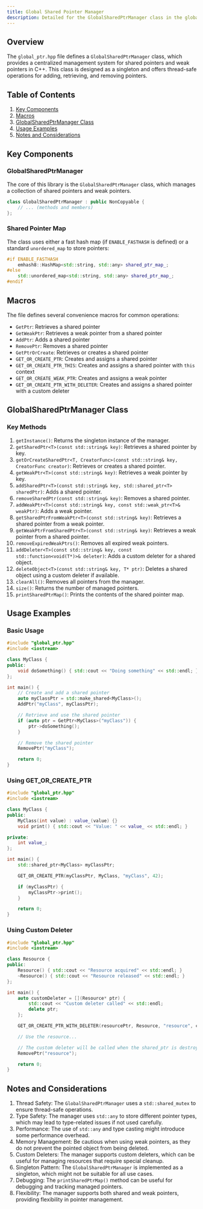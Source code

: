 ```yaml
---
title: Global Shared Pointer Manager
description: Detailed for the GlobalSharedPtrManager class in the global_ptr.hpp file, including key components, macros, methods, usage examples, and considerations for managing shared and weak pointers in C++.
---
```


## Overview

The `global_ptr.hpp` file defines a `GlobalSharedPtrManager` class, which provides a centralized management system for shared pointers and weak pointers in C++. This class is designed as a singleton and offers thread-safe operations for adding, retrieving, and removing pointers.

## Table of Contents

1. [Key Components](#key-components)
2. [Macros](#macros)
3. [GlobalSharedPtrManager Class](#globalsharedptrmanager-class)
4. [Usage Examples](#usage-examples)
5. [Notes and Considerations](#notes-and-considerations)

## Key Components

### GlobalSharedPtrManager

The core of this library is the `GlobalSharedPtrManager` class, which manages a collection of shared pointers and weak pointers.

```cpp
class GlobalSharedPtrManager : public NonCopyable {
    // ... (methods and members)
};
```

### Shared Pointer Map

The class uses either a fast hash map (if `ENABLE_FASTHASH` is defined) or a standard `unordered_map` to store pointers:

```cpp
#if ENABLE_FASTHASH
    emhash8::HashMap<std::string, std::any> shared_ptr_map_;
#else
    std::unordered_map<std::string, std::any> shared_ptr_map_;
#endif
```

## Macros

The file defines several convenience macros for common operations:

- `GetPtr`: Retrieves a shared pointer
- `GetWeakPtr`: Retrieves a weak pointer from a shared pointer
- `AddPtr`: Adds a shared pointer
- `RemovePtr`: Removes a shared pointer
- `GetPtrOrCreate`: Retrieves or creates a shared pointer
- `GET_OR_CREATE_PTR`: Creates and assigns a shared pointer
- `GET_OR_CREATE_PTR_THIS`: Creates and assigns a shared pointer with `this` context
- `GET_OR_CREATE_WEAK_PTR`: Creates and assigns a weak pointer
- `GET_OR_CREATE_PTR_WITH_DELETER`: Creates and assigns a shared pointer with a custom deleter

## GlobalSharedPtrManager Class

### Key Methods

1. `getInstance()`: Returns the singleton instance of the manager.
2. `getSharedPtr<T>(const std::string& key)`: Retrieves a shared pointer by key.
3. `getOrCreateSharedPtr<T, CreatorFunc>(const std::string& key, CreatorFunc creator)`: Retrieves or creates a shared pointer.
4. `getWeakPtr<T>(const std::string& key)`: Retrieves a weak pointer by key.
5. `addSharedPtr<T>(const std::string& key, std::shared_ptr<T> sharedPtr)`: Adds a shared pointer.
6. `removeSharedPtr(const std::string& key)`: Removes a shared pointer.
7. `addWeakPtr<T>(const std::string& key, const std::weak_ptr<T>& weakPtr)`: Adds a weak pointer.
8. `getSharedPtrFromWeakPtr<T>(const std::string& key)`: Retrieves a shared pointer from a weak pointer.
9. `getWeakPtrFromSharedPtr<T>(const std::string& key)`: Retrieves a weak pointer from a shared pointer.
10. `removeExpiredWeakPtrs()`: Removes all expired weak pointers.
11. `addDeleter<T>(const std::string& key, const std::function<void(T*)>& deleter)`: Adds a custom deleter for a shared object.
12. `deleteObject<T>(const std::string& key, T* ptr)`: Deletes a shared object using a custom deleter if available.
13. `clearAll()`: Removes all pointers from the manager.
14. `size()`: Returns the number of managed pointers.
15. `printSharedPtrMap()`: Prints the contents of the shared pointer map.

## Usage Examples

### Basic Usage

```cpp
#include "global_ptr.hpp"
#include <iostream>

class MyClass {
public:
    void doSomething() { std::cout << "Doing something" << std::endl; }
};

int main() {
    // Create and add a shared pointer
    auto myClassPtr = std::make_shared<MyClass>();
    AddPtr("myClass", myClassPtr);

    // Retrieve and use the shared pointer
    if (auto ptr = GetPtr<MyClass>("myClass")) {
        ptr->doSomething();
    }

    // Remove the shared pointer
    RemovePtr("myClass");

    return 0;
}
```

### Using GET_OR_CREATE_PTR

```cpp
#include "global_ptr.hpp"
#include <iostream>

class MyClass {
public:
    MyClass(int value) : value_(value) {}
    void print() { std::cout << "Value: " << value_ << std::endl; }

private:
    int value_;
};

int main() {
    std::shared_ptr<MyClass> myClassPtr;

    GET_OR_CREATE_PTR(myClassPtr, MyClass, "myClass", 42);

    if (myClassPtr) {
        myClassPtr->print();
    }

    return 0;
}
```

### Using Custom Deleter

```cpp
#include "global_ptr.hpp"
#include <iostream>

class Resource {
public:
    Resource() { std::cout << "Resource acquired" << std::endl; }
    ~Resource() { std::cout << "Resource released" << std::endl; }
};

int main() {
    auto customDeleter = [](Resource* ptr) {
        std::cout << "Custom deleter called" << std::endl;
        delete ptr;
    };

    GET_OR_CREATE_PTR_WITH_DELETER(resourcePtr, Resource, "resource", customDeleter);

    // Use the resource...

    // The custom deleter will be called when the shared_ptr is destroyed
    RemovePtr("resource");

    return 0;
}
```

## Notes and Considerations

1. Thread Safety: The `GlobalSharedPtrManager` uses a `std::shared_mutex` to ensure thread-safe operations.
2. Type Safety: The manager uses `std::any` to store different pointer types, which may lead to type-related issues if not used carefully.
3. Performance: The use of `std::any` and type casting might introduce some performance overhead.
4. Memory Management: Be cautious when using weak pointers, as they do not prevent the pointed object from being deleted.
5. Custom Deleters: The manager supports custom deleters, which can be useful for managing resources that require special cleanup.
6. Singleton Pattern: The `GlobalSharedPtrManager` is implemented as a singleton, which might not be suitable for all use cases.
7. Debugging: The `printSharedPtrMap()` method can be useful for debugging and tracking managed pointers.
8. Flexibility: The manager supports both shared and weak pointers, providing flexibility in pointer management.
